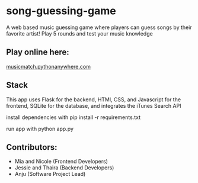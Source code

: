 # song-guessing-game

A web based music guessing game where players can guess songs by their favorite artist! Play 5 rounds and test your music knowledge

## Play online here: 
[musicmatch.pythonanywhere.com](http://musicmatch.pythonanywhere.com)

## Stack
This app uses Flask for the backend, HTMl, CSS, and Javascript for the frontend, SQLite for the database, and integrates the iTunes Search API

install dependencies with pip install -r requirements.txt

run app with python app.py

## Contributors:
- Mia and Nicole (Frontend Developers)
- Jessie and Thaira (Backend Developers)
- Anju (Software Project Lead)
